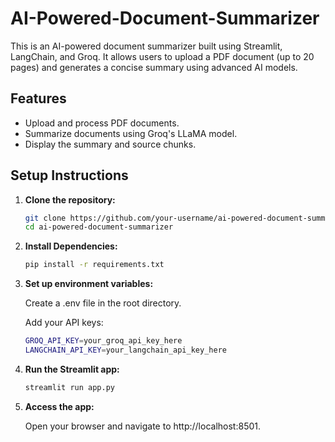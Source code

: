# AI-Powered-Document-Summarizer
This is an AI-powered document summarizer built using Streamlit, LangChain, and Groq. It allows users to upload a PDF document (up to 20 pages) and generates a concise summary using advanced AI models.
## Features
- Upload and process PDF documents.
- Summarize documents using Groq's LLaMA model.
- Display the summary and source chunks.

## Setup Instructions

1. **Clone the repository:**
   ```bash
   git clone https://github.com/your-username/ai-powered-document-summarizer.git
   cd ai-powered-document-summarizer

2. **Install Dependencies:**
   ```bash
   pip install -r requirements.txt
3. **Set up environment variables:**
   
   Create a .env file in the root directory.
   
   Add your API keys:
   ```bash
   GROQ_API_KEY=your_groq_api_key_here
   LANGCHAIN_API_KEY=your_langchain_api_key_here
5. **Run the Streamlit app:**
   ```bash
   streamlit run app.py
6. **Access the app:**
   
   Open your browser and navigate to http://localhost:8501.
   
